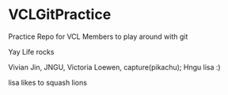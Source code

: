 VCLGitPractice
==============

Practice Repo for VCL Members to play around with git

Yay Life rocks

Vivian Jin,
JNGU,
Victoria Loewen,
capture(pikachu);
Hngu
lisa :)

lisa likes to squash lions
